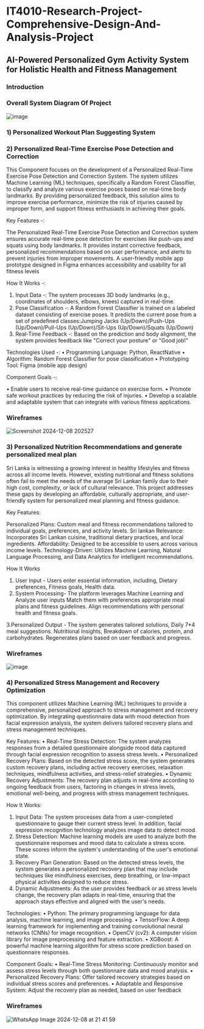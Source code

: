 # IT4010-Research-Project-Comprehensive-Design-And-Analysis-Project

## AI-Powered Personalized Gym Activity System for Holistic Health and Fitness Management

### Introduction











### Overall System Diagram Of Project

  ![image](https://github.com/user-attachments/assets/2e9ccf62-d263-4ee0-b736-a00305c7edf2)


### 1) Personalized Workout Plan Suggesting System







### 2) Personalized Real-Time Exercise Pose Detection and Correction

This Component focuses on the development of a Personalized Real-Time Exercise Pose Detection and Correction System. The system utilizes Machine Learning (ML) techniques, specifically a Random Forest Classifier, to classify and analyze various exercise poses based on real-time body landmarks. By providing personalized feedback, this solution aims to improve exercise performance, minimize the risk of injuries caused by improper form, and support fitness enthusiasts in achieving their goals.

Key Features -:

The Personalized Real-Time Exercise Pose Detection and Correction system ensures accurate real-time pose detection for exercises like push-ups and squats using body landmarks. It provides instant corrective feedback, personalized recommendations based on user performance, and alerts to prevent injuries from improper movements. A user-friendly mobile app prototype designed in Figma enhances accessibility and usability for all fitness levels

How It Works -: 

1.	Input Data -: The system processes 3D body landmarks (e.g., coordinates of shoulders, elbows, knees) captured in real-time.
2.	Pose Classification -: A Random Forest Classifier is trained on a labeled dataset consisting of exercise poses.
   It predicts the current pose from a set of predefined classes:Jumping Jacks (Up/Down)/Push-Ups (Up/Down)/Pull-Ups (Up/Down)/Sit-Ups (Up/Down)/Squats (Up/Down)
3. Real-Time Feedback -: Based on the prediction and body alignment, the system provides feedback like "Correct your posture" or "Good job!"

Technologies Used -:
   •	Programming Language: Python, ReactNative
   •	Algorithm: Random Forest Classifier for pose classification
   •	Prototyping Tool: Figma (mobile app design)

Component Goals -:

•	Enable users to receive real-time guidance on exercise form.
•	Promote safe workout practices by reducing the risk of injuries.
•	Develop a scalable and adaptable system that can integrate with various fitness applications.

### Wireframes

![Screenshot 2024-12-08 202527](https://github.com/user-attachments/assets/798f06c4-6e8f-458d-bea5-35cd984a92b2)

### 3) Personalized Nutrition Recommendations and generate personalized meal plan 

Sri Lanka is witnessing a growing interest in healthy lifestyles and fitness across all income levels. However, existing nutritional and fitness solutions often fail to meet the needs of the average Sri Lankan family due to their high cost, complexity, or lack of cultural relevance. This project addresses these gaps by developing an affordable, culturally appropriate, and user-friendly system for personalized meal planning and fitness guidance.

Key Features:

Personalized Plans: Custom meal and fitness recommendations tailored to individual goals, preferences, and activity levels.
Sri lankan Relevance: Incorporates Sri Lankan cuisine, traditional dietary practices, and local ingredients.
Affordability: Designed to be accessible to users across various income levels.
Technology-Driven: Utilizes Machine Learning, Natural Language Processing, and Data Analytics for intelligent recommendations.

How It Works

1. User Input - Users enter essential information, including, Dietary preferences, Fitness goals, Health data.
2. System Processing- The platform leverages Machine Learning and  Analyze user inputs Match them with preferences appropriate meal plans and fitness guidelines. Align recommendations with personal health and fitness goals.

3.Personalized Output - The system generates tailored solutions,  Daily 7*4 meal suggestions. Nutritional Insights, Breakdown of calories, protein, and carbohydrates. Regenerates plans based on user feedback and progress.


### Wireframes

![image](https://github.com/user-attachments/assets/d19c0256-6805-41b6-98ac-d1d3cfa99ec7)


### 4) Personalized Stress Management and Recovery Optimization
This component utilizes  Machine Learning (ML) techniques to provide a comprehensive, personalized approach to stress management and recovery optimization. By integrating questionnaire data with mood detection from facial expression analysis, the system delivers tailored recovery plans and stress management techniques.

Key Features:
•	Real-Time Stress Detection: The system analyzes responses from a detailed questionnaire alongside mood data captured through facial expression recognition to assess stress levels.
•	Personalized Recovery Plans: Based on the detected stress score, the system generates custom recovery plans, including active recovery exercises, relaxation techniques, mindfulness activities, and stress-relief strategies.
•	Dynamic Recovery Adjustments: The recovery plan adjusts in real-time according to ongoing feedback from users, factoring in changes in stress levels, emotional well-being, and progress with stress management techniques.

How It Works:
1.	Input Data: The system processes data from a user-completed questionnaire to gauge their current stress level. In addition, facial expression recognition technology analyzes  image data to detect mood.
2.	Stress Detection: Machine learning models are used to analyze both the questionnaire responses and mood data to calculate a stress score. These scores inform the system's understanding of the user's emotional state.
3.	Recovery Plan Generation: Based on the detected stress levels, the system generates a personalized recovery plan that may include techniques like mindfulness exercises, deep breathing, or low-impact physical activities designed to reduce stress.
4.	Dynamic Adjustments: As the user provides feedback or as stress levels change, the recovery plan adapts in real-time, ensuring that the approach stays effective and aligned with the user's needs.

Technologies:
•	Python: The primary programming language for data analysis, machine learning, and image processing.
•	TensorFlow: A deep learning framework for implementing and training convolutional neural networks (CNNs) for image recognition.
•	OpenCV (cv2): A computer vision library for image preprocessing and feature extraction.
•	XGBoost: A powerful machine learning algorithm for stress score prediction based on questionnaire responses.

Component Goals:
•	Real-Time Stress Monitoring: Continuously monitor and assess stress levels through both questionnaire data and mood analysis.
•	Personalized Recovery Plans: Offer tailored recovery strategies based on individual stress scores and preferences.
•	Adaptable and Responsive System: Adjust the recovery plan as needed, based on user feedback

### Wireframes


![WhatsApp Image 2024-12-08 at 21 41 59](https://github.com/user-attachments/assets/55253ead-21e8-46b1-a09f-8a00fb48f6dd)












